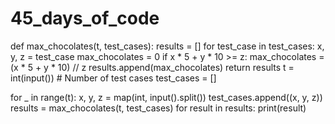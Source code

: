 # 45_days_of_code

def max_chocolates(t, test_cases):
    results = []
    for test_case in test_cases:
        x, y, z = test_case
        max_chocolates = 0
        if x * 5 + y * 10 >= z:
            max_chocolates = (x * 5 + y * 10) // z
        results.append(max_chocolates)
        return results
t = int(input())  # Number of test cases
test_cases = []

for _ in range(t):
    x, y, z = map(int, input().split())
    test_cases.append((x, y, z))
results = max_chocolates(t, test_cases)
for result in results:
    print(result)

   
